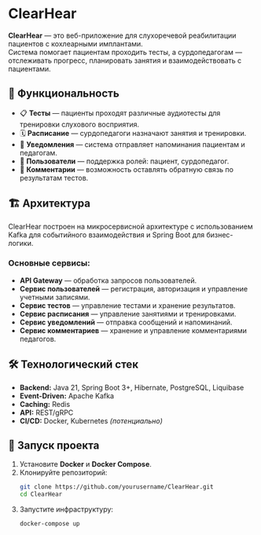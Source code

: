 # ClearHear

**ClearHear** — это веб-приложение для слухоречевой реабилитации пациентов с кохлеарными имплантами.  
Система помогает пациентам проходить тесты, а сурдопедагогам — отслеживать прогресс, планировать занятия и взаимодействовать с пациентами.

## 🚀 Функциональность

- 📋 **Тесты** — пациенты проходят различные аудиотесты для тренировки слухового восприятия.
- 🗓 **Расписание** — сурдопедагоги назначают занятия и тренировки.
- 🔔 **Уведомления** — система отправляет напоминания пациентам и педагогам.
- 👥 **Пользователи** — поддержка ролей: пациент, сурдопедагог.
- 💬 **Комментарии** — возможность оставлять обратную связь по результатам тестов.

## 🏗 Архитектура

ClearHear построен на микросервисной архитектуре с использованием Kafka для событийного взаимодействия и Spring Boot для бизнес-логики.

### Основные сервисы:

- **API Gateway** — обработка запросов пользователей.
- **Сервис пользователей** — регистрация, авторизация и управление учетными записями.
- **Сервис тестов** — управление тестами и хранение результатов.
- **Сервис расписания** — управление занятиями и тренировками.
- **Сервис уведомлений** — отправка сообщений и напоминаний.
- **Сервис комментариев** — хранение и управление комментариями педагогов.

## 🛠 Технологический стек

- **Backend:** Java 21, Spring Boot 3+, Hibernate, PostgreSQL, Liquibase  
- **Event-Driven:** Apache Kafka  
- **Caching:** Redis  
- **API:** REST/gRPC  
- **CI/CD:** Docker, Kubernetes *(потенциально)*

## 🔧 Запуск проекта

1. Установите **Docker** и **Docker Compose**.
2. Клонируйте репозиторий:
   ```bash
   git clone https://github.com/yourusername/ClearHear.git
   cd ClearHear
3. Запустите инфраструктуру:
   ```bash
   docker-compose up
